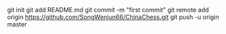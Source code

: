 git init
git add README.md
git commit -m "first commit"
git remote add origin https://github.com/SongWenjun66/ChinaChess.git
git push -u origin master